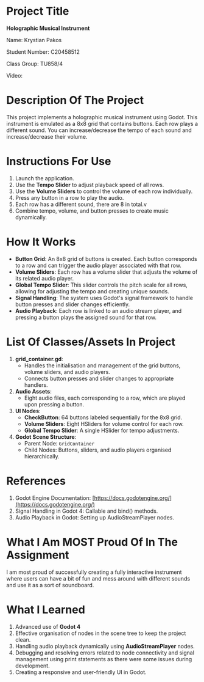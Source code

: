 # Project Title

**Holographic Musical Instrument**

Name: Krystian Pakos

Student Number: C20458512

Class Group: TU858/4

Video:

# Description Of The Project

This project implements a holographic musical instrument using Godot. This instrument is emulated as a 8x8 grid that contains buttons. Each row plays a different sound. You can increase/decrease the tempo of each sound and increase/decrease their volume.

# Instructions For Use

1. Launch the application.
2. Use the **Tempo Slider** to adjust playback speed of all rows.
3. Use the **Volume Sliders** to control the volume of each row individually.
4. Press any button in a row to play the audio.
5. Each row has a different sound, there are 8 in total.v
6. Combine tempo, volume, and button presses to create music dynamically.

# How It Works

- **Button Grid**: An 8x8 grid of buttons is created. Each button corresponds to a row and can trigger the audio player associated with that row.
- **Volume Sliders**: Each row has a volume slider that adjusts the volume of its related audio player.
- **Global Tempo Slider**: This slider controls the pitch scale for all rows, allowing for adjusting the tempo and creating unique sounds.
- **Signal Handling**: The system uses Godot's signal framework to handle button presses and slider changes efficiently.
- **Audio Playback**: Each row is linked to an audio stream player, and pressing a button plays the assigned sound for that row.

# List Of Classes/Assets In Project

1. **grid_container.gd**:
   - Handles the initialisation and management of the grid buttons, volume sliders, and audio players.
   - Connects button presses and slider changes to appropriate handlers.
2. **Audio Assets**:
   - Eight audio files, each corresponding to a row, which are played upon pressing a button.
3. **UI Nodes**:
   - **CheckButton**: 64 buttons labeled sequentially for the 8x8 grid.
   - **Volume Sliders**: Eight HSliders for volume control for each row.
   - **Global Tempo Slider**: A single HSlider for tempo adjustments.
4. **Godot Scene Structure**:
   - Parent Node: `GridContainer`
   - Child Nodes: Buttons, sliders, and audio players organised hierarchically.

# References

1. Godot Engine Documentation: [https://docs.godotengine.org/](https://docs.godotengine.org/)
2. Signal Handling in Godot 4: Callable and bind() methods.
3. Audio Playback in Godot: Setting up AudioStreamPlayer nodes.

# What I Am MOST Proud Of In The Assignment

I am most proud of successfully creating a fully interactive instrument where users can have a bit of fun and mess around with different sounds and use it as a sort of soundboard.

# What I Learned

1. Advanced use of **Godot 4**
2. Effective organisation of nodes in the scene tree to keep the project clean.
3. Handling audio playback dynamically using **AudioStreamPlayer** nodes.
4. Debugging and resolving errors related to node connectivity and signal management using print statements as there were some issues during development.
5. Creating a responsive and user-friendly UI in Godot.
